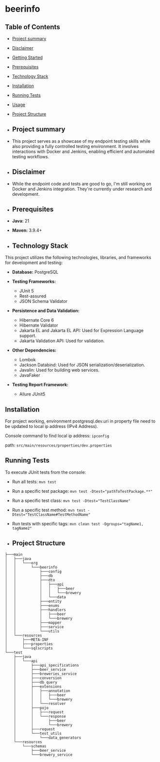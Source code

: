 # beerinfo

## Table of Contents
- [Project summary](#project-summary)
- [Disclaimer](#disclaimer)
- [Getting Started](#getting-started)
- [Prerequisites](#prerequisites)
- [Technology Stack](#technology-stack)
- [Installation](#installation)
- [Running Tests](#running-tests)
- [Usage](#usage)
- [Project Structure](#project-structure)

- ## Project summary
- This project serves as a showcase of my endpoint testing skills while also providing a fully controlled testing environment. It involves interactions with Docker and Jenkins, enabling efficient and automated testing workflows.

- ## Disclaimer
- While the endpoint code and tests are good to go, I'm still working on Docker and Jenkins integration. They're currently under research and development.

- ## Prerequisites

- **Java:** 21

- **Maven:** 3.9.4+

- ## Technology Stack

This project utilizes the following technologies, libraries, and frameworks for development and testing:

- **Database:** PostgreSQL

- **Testing Frameworks:**

  - JUnit 5
  - Rest-assured
  - JSON Schema Validator
    
- **Persistence and Data Validation:**

  - Hibernate Core 6
  - Hibernate Validator
  - Jakarta EL and Jakarta EL API: Used for Expression Language support.
  - Jakarta Validation API: Used for validation.

- **Other Dependencies:**
  - Lombok
  - Jackson Databind: Used for JSON serialization/deserialization.
  - Javalin: Used for building web services.
  - JavaFaker

- **Testing Report Framework:**

  - Allure JUnit5

## Installation

For project working, environment postgresql.dev.uri in property file need to be updated to local ip address (IPv4 Address).

Console command to find local ip address: `ipconfig` 

path: `src/main/resources/properties/dev.properties`

## Running Tests

To execute JUnit tests from the console:

- Run all tests:
  `mvn test`

- Run a specific test package:
  `mvn test -Dtest="pathToTestPackage.**"`

- Run a specific test class:
  `mvn test -Dtest="TestClassName"`

- Run a specific test method:
  `mvn test -Dtest="TestClassName#TestMethodName"`

- Run tests with specific tags:
  `mvn clean test -Dgroups="tagName1, tagName2"`

- ## Project Structure

```
├───main
│   ├───java
│   │   └───org
│   │       └───beerinfo
│   │           ├───config
│   │           ├───db
│   │           ├───dto
│   │           │   ├───api
│   │           │   │   ├───beer
│   │           │   │   └───brewery
│   │           │   └───data
│   │           ├───entity
│   │           ├───enums
│   │           ├───handlers
│   │           │   ├───beer
│   │           │   └───brewery
│   │           ├───mapper
│   │           ├───service
│   │           └───utils
│   └───resources
│       ├───META-INF
│       ├───properties
│       └───sqlscripts
└───test
    ├───java
    │   └───api
    │       ├───api_specifications
    │       ├───beer_service
    │       ├───breweries_service
    │       ├───conversion
    │       ├───db_query
    │       ├───extensions
    │       │   ├───annotation
    │       │   │   ├───beer
    │       │   │   └───brewery
    │       │   └───resolver
    │       ├───pojo
    │       │   ├───request
    │       │   └───response
    │       │       ├───beer
    │       │       └───brewery
    │       ├───request
    │       └───test_utils
    │           └───data_generators
    └───resources
        └───schemas
            ├───beer_service
            └───brewery_service

```
